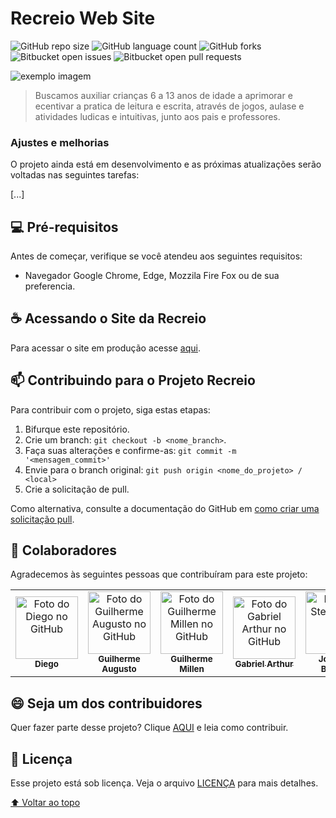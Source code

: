 # Recreio Web Site

<!---Esses são exemplos. Veja https://shields.io para outras pessoas ou para personalizar este conjunto de escudos. Você pode querer incluir dependências, status do projeto e informações de licença aqui--->

![GitHub repo size](https://img.shields.io/github/repo-size/squad-61/web_site?style=for-the-badge)
![GitHub language count](https://img.shields.io/github/languages/count/squad-61/web_site?style=for-the-badge)
![GitHub forks](https://img.shields.io/github/forks/squad-61/web_site?style=for-the-badge)
![Bitbucket open issues](https://img.shields.io/github/issues-raw/squad-61/web_site?style=for-the-badge)
![Bitbucket open pull requests](https://img.shields.io/github/issues-pr-raw/squad-61/web_site?style=for-the-badge)

<img src="exemplo-image.png" alt="exemplo imagem">

<!-- Linha adicional de texto informativo sobre o que o projeto faz. Sua introdução deve ter cerca de 2 ou 3 linhas. Não exagere, as pessoas não vão ler. -->
> Buscamos auxiliar crianças 6 a 13 anos de idade a aprimorar e ecentivar a pratica de leitura e escrita, através de jogos, aulase e atividades ludicas e intuitivas, junto aos pais e professores. 

### Ajustes e melhorias

O projeto ainda está em desenvolvimento e as próximas atualizações serão voltadas nas seguintes tarefas:

[...]
        
## 💻 Pré-requisitos

Antes de começar, verifique se você atendeu aos seguintes requisitos:
<!---Estes são apenas requisitos de exemplo. Adicionar, duplicar ou remover conforme necessário--->
* Navegador Google Chrome, Edge, Mozzila Fire Fox ou de sua preferencia.

## ☕ Acessando o Site da Recreio

Para acessar o site em produção acesse [aqui](https://squad-61.github.io/Web_Site/).

<!-- Adicione comandos de execução e exemplos que você acha que os usuários acharão úteis. Fornece uma referência de opções para pontos de bônus! -->

## 📫 Contribuindo para o Projeto Recreio
<!--- Se o seu README for longo ou se você tiver algum processo ou etapas específicas que deseja que os contribuidores sigam, considere a criação de um arquivo CONTRIBUTING.md separado --->
Para contribuir com o projeto, siga estas etapas:

1. Bifurque este repositório.
2. Crie um branch: `git checkout -b <nome_branch>`.
3. Faça suas alterações e confirme-as: `git commit -m '<mensagem_commit>'`
4. Envie para o branch original: `git push origin <nome_do_projeto> / <local>`
5. Crie a solicitação de pull.

Como alternativa, consulte a documentação do GitHub em [como criar uma solicitação pull](https://help.github.com/en/github/collaborating-with-issues-and-pull-requests/creating-a-pull-request).

## 🤝 Colaboradores

Agradecemos às seguintes pessoas que contribuíram para este projeto:

<table>
  <tr>
    <td align="center">
      <a href="#">
        <img src="https://avatars3.githubusercontent.com/u/108931085" width="100px;" alt="Foto do Diego no GitHub"/><br>
        <sub>
          <b>Diego</b>
        </sub>
      </a>
    </td>
    <td align="center">
      <a href="#">
        <img src="https://avatars3.githubusercontent.com/u/89676387" width="100px;" alt="Foto do Guilherme Augusto no GitHub"/><br>
        <sub>
          <b>Guilherme Augusto</b>
        </sub>
      </a>
    </td>
    <td align="center">
      <a href="#">
        <img src="https://avatars3.githubusercontent.com/u/108336927" width="100px;" alt="Foto do Guilherme Millen no GitHub"/><br>
        <sub>
          <b>Guilherme Millen</b>
        </sub>
      </a>
    </td>
    <td align="center">
      <a href="#">
        <img src="https://avatars3.githubusercontent.com/u/98462847" width="100px;" alt="Foto do Gabriel Arthur no GitHub"/><br>
        <sub>
          <b>Gabriel Arthur</b>
        </sub>
      </a>
    </td>
    <td align="center">
      <a href="#">
        <img src="https://avatars3.githubusercontent.com/u/107078520" width="100px;" alt="Foto do Steve Jobs"/><br>
        <sub>
          <b>Josenias Bezerra</b>
        </sub>
      </a>
    </td>
    <td align="center">
      <a href="#">
        <img src="https://avatars3.githubusercontent.com/u/94967774" width="100px;" alt="Foto do Steve Jobs"/><br>
        <sub>
          <b>Luiz Almeida</b>
        </sub>
      </a>
    </td>
  </tr>
</table>


## 😄 Seja um dos contribuidores<br>

Quer fazer parte desse projeto? Clique [AQUI](CONTRIBUTING.md) e leia como contribuir.

## 📝 Licença

Esse projeto está sob licença. Veja o arquivo [LICENÇA](LICENSE.md) para mais detalhes.

[⬆ Voltar ao topo](#recreio-web-site)<br>
